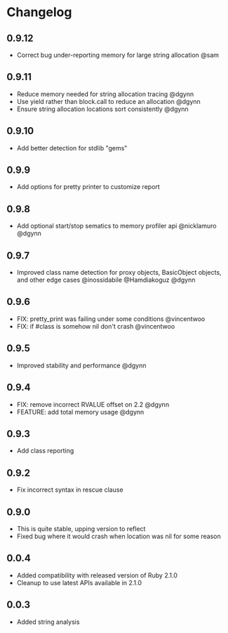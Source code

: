 # Changelog

## 0.9.12
- Correct bug under-reporting memory for large string allocation @sam

## 0.9.11
- Reduce memory needed for string allocation tracing @dgynn
- Use yield rather than block.call to reduce an allocation @dgynn
- Ensure string allocation locations sort consistently @dgynn

## 0.9.10
- Add better detection for stdlib "gems"

## 0.9.9
- Add options for pretty printer to customize report

## 0.9.8
- Add optional start/stop sematics to memory profiler api @nicklamuro @dgynn

## 0.9.7
- Improved class name detection for proxy objects, BasicObject objects, and
 other edge cases @inossidabile @Hamdiakoguz @dgynn

## 0.9.6
- FIX: pretty_print was failing under some conditions @vincentwoo
- FIX: if #class is somehow nil don't crash @vincentwoo

## 0.9.5
- Improved stability and performance @dgynn

## 0.9.4
- FIX: remove incorrect RVALUE offset on 2.2  @dgynn
- FEATURE: add total memory usage @dgynn

## 0.9.3
- Add class reporting

## 0.9.2
- Fix incorrect syntax in rescue clause

## 0.9.0
- This is quite stable, upping version to reflect
- Fixed bug where it would crash when location was nil for some reason

## 0.0.4
- Added compatibility with released version of Ruby 2.1.0
- Cleanup to use latest APIs available in 2.1.0

## 0.0.3
- Added string analysis
